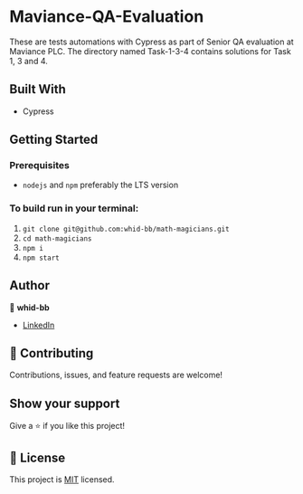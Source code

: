 # Maviance-QA-Evaluation
These are tests automations with Cypress as part of Senior QA evaluation at Maviance PLC. The directory named Task-1-3-4 contains solutions for Task 1, 3 and 4.

## Built With
- Cypress 

## Getting Started

### Prerequisites

- `nodejs` and `npm` preferably the LTS version

### To build run in your terminal:

1. `git clone git@github.com:whid-bb/math-magicians.git`
2. `cd math-magicians`
3. `npm i`
4. `npm start`

## Author

👤 **whid-bb**

- [LinkedIn](https://www.linkedin.com/in/bartosz-ka%C5%BAmierczak-46a810235/)

## 🤝 Contributing

Contributions, issues, and feature requests are welcome!

## Show your support

Give a ⭐️ if you like this project!

## 📝 License

This project is [MIT](./MIT.md) licensed.

